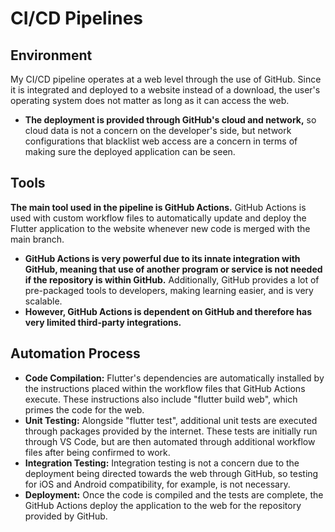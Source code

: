 # CI/CD Pipelines

## Environment
My CI/CD pipeline operates at a web level through the use of GitHub. Since it is integrated and deployed to a website instead of a download, the user's operating system does not matter as long as it can access the web.
- **The deployment is provided through GitHub's cloud and network,** so cloud data is not a concern on the developer's side, but network configurations that blacklist web access are a concern in terms of making sure the deployed application can be seen.


## Tools
**The main tool used in the pipeline is GitHub Actions.** GitHub Actions is used with custom workflow files to automatically update and deploy the Flutter application to the website whenever new code is merged with the main branch. 
- **GitHub Actions is very powerful due to its innate integration with GitHub, meaning that use of another program or service is not needed if the repository is within GitHub.** Additionally, GitHub provides a lot of pre-packaged tools to developers, making learning easier, and is very scalable.
- **However, GitHub Actions is dependent on GitHub and therefore has very limited third-party integrations.**


## Automation Process
- **Code Compilation:** Flutter's dependencies are automatically installed by the instructions placed within the workflow files that GitHub Actions execute. These instructions also include "flutter build web", which primes the code for the web.
- **Unit Testing:** Alongside "flutter test", additional unit tests are executed through packages provided by the internet. These tests are initially run through VS Code, but are then automated through additional workflow files after being confirmed to work.
- **Integration Testing:** Integration testing is not a concern due to the deployment being directed towards the web through GitHub, so testing for iOS and Android compatibility, for example, is not necessary. 
- **Deployment:** Once the code is compiled and the tests are complete, the GitHub Actions deploy the application to the web for the repository provided by GitHub.


